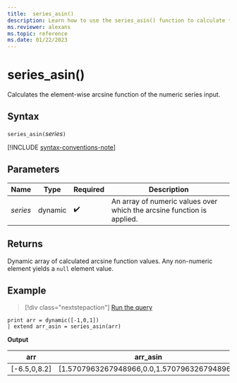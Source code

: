 ```yaml
---
title:  series_asin()
description: Learn how to use the series_asin() function to calculate the element-wise arcsine function of the numeric series input.
ms.reviewer: alexans
ms.topic: reference
ms.date: 01/22/2023
---
```

# series_asin()

Calculates the element-wise arcsine function of the numeric series input.

## Syntax

`series_asin(`*series*`)`

[!INCLUDE [syntax-conventions-note](../../includes/syntax-conventions-note.md)]

## Parameters

| Name | Type | Required | Description |
|--|--|--|--|
| *series* | dynamic |  :heavy_check_mark: | An array of numeric values over which the arcsine function is applied. |

## Returns

Dynamic array of calculated arcsine function values. Any non-numeric element yields a `null` element value.

## Example

> [!div class="nextstepaction"]
> <a href="https://dataexplorer.azure.com/clusters/help/databases/Samples?query=H4sIAAAAAAAAAysoyswrUUgsKlKwVUipzEvMzUzWiNY11DHQMYzV5KpRSK0oSc1LASmITyzOzAOqKk4tykwtBvM0gMKaAOO+/MVCAAAA" target="_blank">Run the query</a>

```kusto
print arr = dynamic([-1,0,1])
| extend arr_asin = series_asin(arr)
```

**Output**

|arr|arr_asin|
|---|---|
|[-6.5,0,8.2]|[1.5707963267948966,0.0,1.5707963267948966]|
